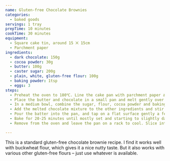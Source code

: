 ```yaml
---
name: Gluten-free Chocolate Brownies
categories:
  - baked goods
servings: 1 tray
prepTime: 10 minutes
cookTime: 30 minutes
equipment:
  - Square cake tin, around 15 ⨉ 15cm
  - Parchment paper
ingredients:
  - dark chocolate: 150g
  - cocoa powder: 30g
  - butter: 100g
  - caster sugar: 200g
  - plain, white, gluten-free flour: 100g
  - baking powder: 1tsp
  - eggs: 3
steps:
  - Preheat the oven to 180℃. Line the cake pan with parchment paper and grease with a little butter.
  - Place the butter and chocolate in a small pan and melt gently over a low heat, stirring until combined. Remove from the heat.
  - In a medium bowl, combine the sugar, flour, cocoa powder and baking powder, then beat in the eggs.
  - Add the melted chocolate mixture to the other ingredients and stir to combine thoroughly.
  - Pour the batter into the pan, and tap on a flat surface gently a few times to level out the mix.
  - Bake for 20-25 minutes until mostly set and starting to slightly darken around the edges. It should still be a little wobbly in the middle.
  - Remove from the oven and leave the pan on a rack to cool. Slice into squares of whatever size suits.

---
```


This is a standard gluten-free chocolate brownie recipe. I find it works well with buckwheat flour, which gives it a nice nutty taste. But it also works with various other gluten-free flours – just use whatever is available.
